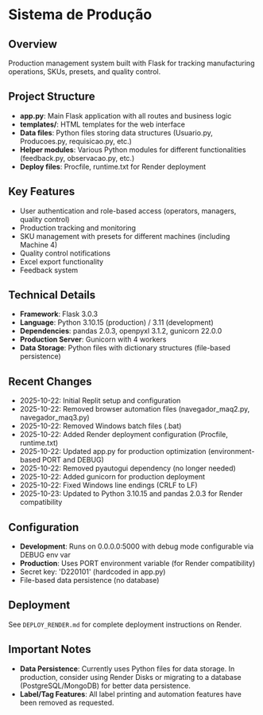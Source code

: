# Sistema de Produção

## Overview
Production management system built with Flask for tracking manufacturing operations, SKUs, presets, and quality control.

## Project Structure
- **app.py**: Main Flask application with all routes and business logic
- **templates/**: HTML templates for the web interface
- **Data files**: Python files storing data structures (Usuario.py, Producoes.py, requisicao.py, etc.)
- **Helper modules**: Various Python modules for different functionalities (feedback.py, observacao.py, etc.)
- **Deploy files**: Procfile, runtime.txt for Render deployment

## Key Features
- User authentication and role-based access (operators, managers, quality control)
- Production tracking and monitoring
- SKU management with presets for different machines (including Machine 4)
- Quality control notifications
- Excel export functionality
- Feedback system

## Technical Details
- **Framework**: Flask 3.0.3
- **Language**: Python 3.10.15 (production) / 3.11 (development)
- **Dependencies**: pandas 2.0.3, openpyxl 3.1.2, gunicorn 22.0.0
- **Production Server**: Gunicorn with 4 workers
- **Data Storage**: Python files with dictionary structures (file-based persistence)

## Recent Changes
- 2025-10-22: Initial Replit setup and configuration
- 2025-10-22: Removed browser automation files (navegador_maq2.py, navegador_maq3.py)
- 2025-10-22: Removed Windows batch files (.bat)
- 2025-10-22: Added Render deployment configuration (Procfile, runtime.txt)
- 2025-10-22: Updated app.py for production optimization (environment-based PORT and DEBUG)
- 2025-10-22: Removed pyautogui dependency (no longer needed)
- 2025-10-22: Added gunicorn for production deployment
- 2025-10-22: Fixed Windows line endings (CRLF to LF)
- 2025-10-23: Updated to Python 3.10.15 and pandas 2.0.3 for Render compatibility

## Configuration
- **Development**: Runs on 0.0.0.0:5000 with debug mode configurable via DEBUG env var
- **Production**: Uses PORT environment variable (for Render compatibility)
- Secret key: 'D220101' (hardcoded in app.py)
- File-based data persistence (no database)

## Deployment
See `DEPLOY_RENDER.md` for complete deployment instructions on Render.

## Important Notes
- **Data Persistence**: Currently uses Python files for data storage. In production, consider using Render Disks or migrating to a database (PostgreSQL/MongoDB) for better data persistence.
- **Label/Tag Features**: All label printing and automation features have been removed as requested.
